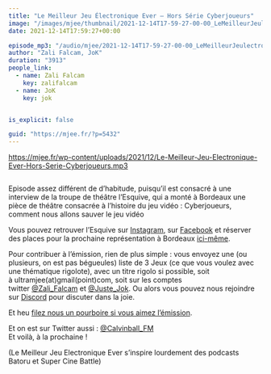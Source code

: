 ```yaml
---
title: "Le Meilleur Jeu Électronique Ever – Hors Série Cyberjoueurs"
image: "/images/mjee/thumbnail/2021-12-14T17-59-27-00-00_LeMeilleurJeulectroniqueEverHorsSrieCyberjoueurs.jpg"
date: 2021-12-14T17:59:27+00:00

episode_mp3: "/audio/mjee/2021-12-14T17-59-27-00-00_LeMeilleurJeulectroniqueEverHorsSrieCyberjoueurs.mp3"
author: "Zali Falcam, JoK"
duration: "3913"
people_link: 
  - name: Zali Falcam
    key: zalifalcam
  - name: JoK
    key: jok


is_explicit: false

guid: "https://mjee.fr/?p=5432"
---
```


<PodcastHeader/>

<!-- ECRIRE LA DESCRIPTION DE L'EPISODE SOUS CETTE LIGNE -->

 
<a href="https://mjee.fr/wp-content/uploads/2021/12/Le-Meilleur-Jeu-Electronique-Ever-Hors-Serie-Cyberjoueurs.mp3" rel="nofollow">https://mjee.fr/wp-content/uploads/2021/12/Le-Meilleur-Jeu-Electronique-Ever-Hors-Serie-Cyberjoueurs.mp3</a>
 



<img src="https://i0.wp.com/mjee.fr/wp-content/uploads/2021/12/cyberjoueurs_banner.jpg?resize=990%2C557&amp;ssl=1" alt="">



<p>Episode assez différent de d’habitude, puisqu’il est consacré à une interview de la troupe de théâtre l’Esquive, qui a monté à Bordeaux une pièce de théâtre consacrée à l’histoire du jeu vidéo : Cyberjoueurs, comment nous allons sauver le jeu vidéo  </p>



<p>Vous pouvez retrouver l’Esquive sur <a href="https://www.instagram.com/cielesquive/" rel="nofollow">Instagram</a>, sur <a href="https://www.facebook.com/cielesquive" rel="nofollow">Facebook</a> et réserver des places pour la prochaine représentation à Bordeaux <a href="https://www.helloasso.com/associations/l-esquive/evenements/cyberjoueurs-comment-nous-allons-sauver-le-jeu-video-1" rel="nofollow">ici-même</a>.</p>



<p>Pour contribuer à l’émission, rien de plus simple : vous envoyez une (ou plusieurs, on est pas bégueules) liste de&nbsp;3 Jeux&nbsp;(ce que vous voulez avec une thématique rigolote), avec un titre rigolo si possible, soit à&nbsp;ultramjee(at)gmail(point)com, soit sur les comptes twitter&nbsp;<a href="https://twitter.com/Zali_Falcam" rel="nofollow">@Zali_Falcam</a>&nbsp;et&nbsp;<a href="https://twitter.com/Juste_JoK" rel="nofollow">@Juste_Jok</a>.&nbsp;Ou alors vous pouvez nous rejoindre sur&nbsp;<a href="https://discord.gg/4RnA9v7" rel="nofollow">Discord</a>&nbsp;pour discuter dans la joie.</p>



<p>Et heu <a href="https://www.patreon.com/calvinball/posts" rel="nofollow">filez nous un pourboire si vous aimez l’émission</a>.</p>



<p>Et on est sur Twitter aussi :&nbsp;<a href="https://twitter.com/Calvinball_FM?lang=fr" rel="nofollow">@Calvinball_FM</a><br>Et voilà, à la prochaine !</p>



<p>(Le Meilleur Jeu Electronique Ever s’inspire lourdement des podcasts Batoru et Super Cine Battle)</p>


